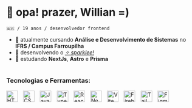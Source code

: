# 👋 opa! prazer, Willian =)
 
<code>🇧🇷 / 19 anos / desenvolvedor frontend</code>

- 👾 atualmente cursando <strong>Análise e Desenvolvimento de Sistemas</strong> no <strong>IFRS / Campus Farroupilha</strong>
- 💾 desenvolvendo o [_✧ sparklee!_](https://github.com/zendevdev/sparklee)
- 📖 estudando <strong>NextJs</strong>, <strong>Astro</strong> e <strong>Prisma</strong>
#
### Tecnologias e Ferramentas:

<img src="https://github.com/zendevdev/zendevdev/assets/128332201/b7fd1893-5e51-4df1-810d-c15b448af55c" height="30" alt="HTML"/>⠀
<img src="https://github.com/zendevdev/zendevdev/assets/128332201/c50921d7-12d6-4641-baae-d4eed74aa3db" height="30" alt="CSS"/>⠀
<img src="https://github.com/zendevdev/zendevdev/assets/128332201/db6ddbe0-7cb8-45e2-a509-9503f9be7526" height="30" alt="JavaScript"/>⠀
<img src="https://github.com/zendevdev/zendevdev/assets/128332201/dfe74ef1-1a97-4250-a7ea-3a4351f8b64e" height="30" alt="TypeScript"/>⠀
<img src="https://github.com/zendevdev/zendevdev/assets/128332201/fc24c791-0f41-491f-b402-87e9c7eded16" height="30" alt="React"/>⠀
<img src="https://github.com/zenvv/zenvv/assets/128332201/8fd3514a-8794-410c-ac83-69790615f030" height="30" alt="NextJS"/>⠀
<img src="https://github.com/zendevdev/zendevdev/assets/128332201/269b63f2-fc7f-4e68-8a92-46431a6de344" height="30" alt="Vite"/>⠀
<img src="https://github.com/zendevdev/zendevdev/assets/128332201/53473830-2727-412a-963c-d85b94bf0f5b" height="30" alt="Firebase"/>⠀
<img src="https://github.com/zendevdev/zendevdev/assets/128332201/a8e821d2-dcd2-4339-afd6-56d3b81b02fc" height="30" alt="TailwindCSS"/>⠀
<img src="https://github.com/zendevdev/zendevdev/assets/128332201/36a788ec-1c6f-4358-b3e2-c0579b1cd819" height="30" alt="Figma"/>
